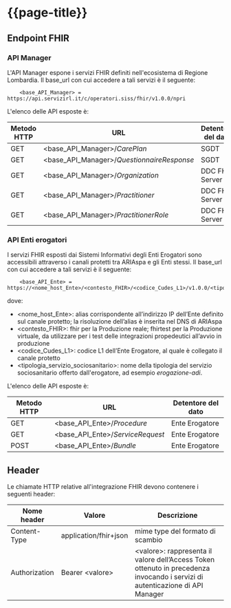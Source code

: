 # {{page-title}}

## Endpoint FHIR

### API Manager
L'API Manager espone i servizi FHIR definiti nell'ecosistema di Regione Lombardia. 
Il base_url con cui accedere a tali servizi è il seguente:
        
        <base_API_Manager> = https://api.servizirl.it/c/operatori.siss/fhir/v1.0.0/npri

L'elenco delle API esposte è:

|Metodo HTTP|URL|Detentore del dato|
|---|---|---|
|GET|<base_API_Manager>/_CarePlan_|SGDT|
|GET|<base_API_Manager>/_QuestionnaireResponse_|SGDT|
|GET|<base_API_Manager>/_Organization_|DDC FHIR Server|
|GET|<base_API_Manager>/_Practitioner_|DDC FHIR Server|
|GET|<base_API_Manager>/_PractitionerRole_|DDC FHIR Server|

### API Enti erogatori
I servizi FHIR esposti dai Sistemi Informativi degli Enti Erogatori sono accessibili attraverso i canali protetti tra ARIAspa e gli Enti stessi.
Il base_url con cui accedere a tali servizi è il seguente:

        <base_API_Ente> = https://<nome_host_Ente>/<contesto_FHIR>/<codice_Cudes_L1>/v1.0.0/<tipologia_servizio_sociosanitario>

dove:
- <nome_host_Ente>: alias corrispondente all’indirizzo IP dell’Ente definito sul canale protetto; la risoluzione dell’alias è inserita nel DNS di ARIAspa
- <contesto_FHIR>: fhir per la Produzione reale; fhirtest per la Produzione virtuale, da utilizzare per i test delle integrazioni propedeutici all’avvio in produzione
- <codice_Cudes_L1>: codice L1 dell’Ente Erogatore, al quale è collegato il canale protetto
- <tipologia_servizio_sociosanitario>: nome della tipologia del servizio sociosanitario offerto dall'erogatore, ad esempio _erogazione-adi_.

L'elenco delle API esposte è:

|Metodo HTTP|URL|Detentore del dato|
|---|---|---|
|GET|<base_API_Ente>/_Procedure_|Ente Erogatore|
|GET|<base_API_Ente>/_ServiceRequest_|Ente Erogatore|
|POST|<base_API_Ente>/_Bundle_|Ente Erogatore|

## Header 
Le chiamate HTTP relative all'integrazione FHIR devono contenere i seguenti header:

|Nome header|Valore|Descrizione|
|---|---|---|
|Content-Type|application/fhir+json|mime type del formato di scambio|
|Authorization | Bearer \<valore\> | \<valore\>: rappresenta il valore dell’Access Token ottenuto in precedenza invocando i servizi di autenticazione di API Manager |


